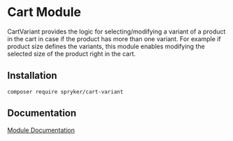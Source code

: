 # Cart Module

CartVariant provides the logic for selecting/modifying a variant of a product in the cart in case if the product has more than one variant. For example if product size defines the variants, this module enables modifying the selected size of the product right in the cart.

## Installation

```
composer require spryker/cart-variant
```

## Documentation

[Module Documentation](http://academy.spryker.com/developing_with_spryker/module_guide/checkout_process/cart.html)

